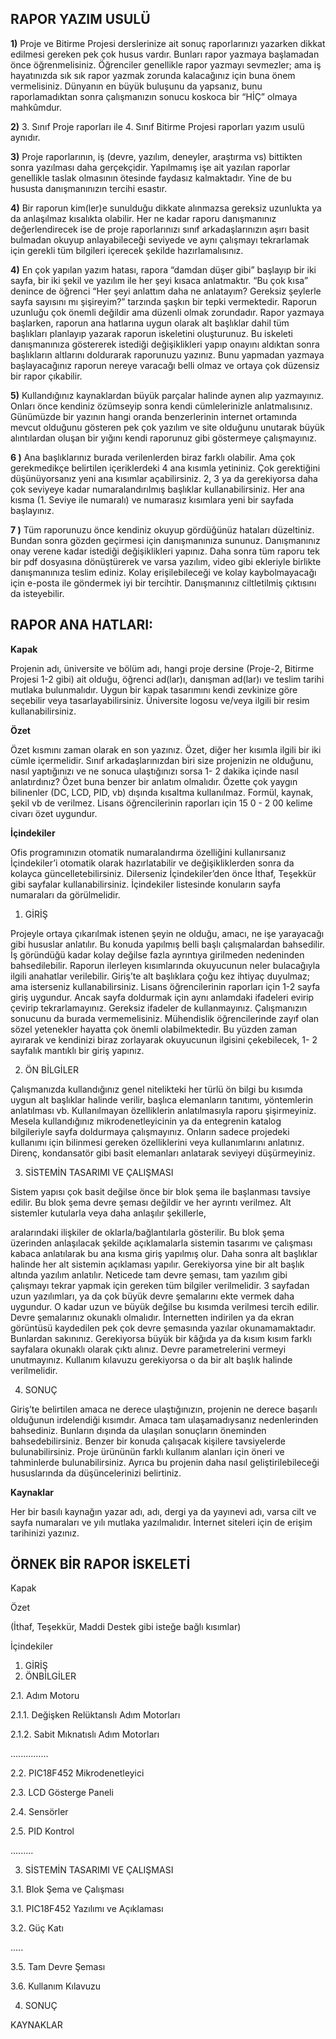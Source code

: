## RAPOR YAZIM USULÜ

**1)** Proje ve Bitirme Projesi derslerinize ait sonuç raporlarınızı yazarken dikkat edilmesi gereken pek
çok husus vardır. Bunları rapor yazmaya başlamadan önce öğrenmelisiniz. Öğrenciler genellikle rapor
yazmayı sevmezler; ama iş hayatınızda sık sık rapor yazmak zorunda kalacağınız için buna önem
vermelisiniz. Dünyanın en büyük buluşunu da yapsanız, bunu raporlamadıktan sonra çalışmanızın
sonucu koskoca bir “HİÇ” olmaya mahkûmdur.

**2)** 3. Sınıf Proje raporları ile 4. Sınıf Bitirme Projesi raporları yazım usulü aynıdır.

**3)** Proje raporlarının, iş (devre, yazılım, deneyler, araştırma vs) bittikten sonra yazılması daha
gerçekçidir. Yapılmamış işe ait yazılan raporlar genellikle taslak olmasının ötesinde faydasız
kalmaktadır. Yine de bu hususta danışmanınızın tercihi esastır.

**4)** Bir raporun kim(ler)e sunulduğu dikkate alınmazsa gereksiz uzunlukta ya da anlaşılmaz kısalıkta
olabilir. Her ne kadar raporu danışmanınız değerlendirecek ise de proje raporlarınızı sınıf
arkadaşlarınızın aşırı basit bulmadan okuyup anlayabileceği seviyede ve aynı çalışmayı tekrarlamak
için gerekli tüm bilgileri içerecek şekilde hazırlamalısınız.

**4)** En çok yapılan yazım hatası, rapora “damdan düşer gibi” başlayıp bir iki sayfa, bir iki şekil ve yazılım
ile her şeyi kısaca anlatmaktır. “Bu çok kısa” denince de öğrenci “Her şeyi anlattım daha ne
anlatayım? Gereksiz şeylerle sayfa sayısını mı şişireyim?” tarzında şaşkın bir tepki vermektedir.
Raporun uzunluğu çok önemli değildir ama düzenli olmak zorundadır. Rapor yazmaya başlarken,
raporun ana hatlarına uygun olarak alt başlıklar dahil tüm başlıkları planlayıp yazarak raporun
iskeletini oluşturunuz. Bu iskeleti danışmanınıza göstererek istediği değişiklikleri yapıp onayını
aldıktan sonra başlıkların altlarını doldurarak raporunuzu yazınız. Bunu yapmadan yazmaya
başlayacağınız raporun nereye varacağı belli olmaz ve ortaya çok düzensiz bir rapor çıkabilir.

**5)** Kullandığınız kaynaklardan büyük parçalar halinde aynen alıp yazmayınız. Onları önce kendiniz
özümseyip sonra kendi cümlelerinizle anlatmalısınız. Günümüzde bir yazının hangi oranda
benzerlerinin internet ortamında mevcut olduğunu gösteren pek çok yazılım ve site olduğunu
unutarak büyük alıntılardan oluşan bir yığını kendi raporunuz gibi göstermeye çalışmayınız.

**6 )** Ana başlıklarınız burada verilenlerden biraz farklı olabilir. Ama çok gerekmedikçe belirtilen
içeriklerdeki 4 ana kısımla yetininiz. Çok gerektiğini düşünüyorsanız yeni ana kısımlar açabilirsiniz. 2, 3
ya da gerekiyorsa daha çok seviyeye kadar numaralandırılmış başlıklar kullanabilirsiniz. Her ana kısma
(1. Seviye ile numaralı) ve numarasız kısımlara yeni bir sayfada başlayınız.

**7 )** Tüm raporunuzu önce kendiniz okuyup gördüğünüz hataları düzeltiniz. Bundan sonra gözden
geçirmesi için danışmanınıza sununuz. Danışmanınız onay verene kadar istediği değişiklikleri yapınız.
Daha sonra tüm raporu tek bir pdf dosyasına dönüştürerek ve varsa yazılım, video gibi ekleriyle
birlikte danışmanınıza teslim ediniz. Kolay erişilebileceği ve kolay kaybolmayacağı için e-posta ile
göndermek iyi bir tercihtir. Danışmanınız ciltletilmiş çıktısını da isteyebilir.


## RAPOR ANA HATLARI:

**Kapak**

Projenin adı, üniversite ve bölüm adı, hangi proje dersine (Proje-2, Bitirme Projesi 1-2 gibi) ait olduğu,
öğrenci ad(lar)ı, danışman ad(lar)ı ve teslim tarihi mutlaka bulunmalıdır. Uygun bir kapak tasarımını
kendi zevkinize göre seçebilir veya tasarlayabilirsiniz. Üniversite logosu ve/veya ilgili bir resim
kullanabilirsiniz.

**Özet**

Özet kısmını zaman olarak en son yazınız. Özet, diğer her kısımla ilgili bir iki cümle içermelidir. Sınıf
arkadaşlarınızdan biri size projenizin ne olduğunu, nasıl yaptığınızı ve ne sonuca ulaştığınızı sorsa 1- 2
dakika içinde nasıl anlatırdınız? Özet buna benzer bir anlatım olmalıdır. Özette çok yaygın bilinenler
(DC, LCD, PID, vb) dışında kısaltma kullanılmaz. Formül, kaynak, şekil vb de verilmez. Lisans
öğrencilerinin raporları için 15 0 - 2 00 kelime civarı özet uygundur.

**İçindekiler**

Ofis programınızın otomatik numaralandırma özelliğini kullanırsanız İçindekiler’i otomatik olarak
hazırlatabilir ve değişikliklerden sonra da kolayca güncelletebilirsiniz. Dilerseniz İçindekiler’den önce
İthaf, Teşekkür gibi sayfalar kullanabilirsiniz. İçindekiler listesinde konuların sayfa numaraları da
görülmelidir.

1. GİRİŞ

Projeyle ortaya çıkarılmak istenen şeyin ne olduğu, amacı, ne işe yarayacağı gibi hususlar anlatılır. Bu
konuda yapılmış belli başlı çalışmalardan bahsedilir. İş göründüğü kadar kolay değilse fazla ayrıntıya
girilmeden nedeninden bahsedilebilir. Raporun ilerleyen kısımlarında okuyucunun neler bulacağıyla
ilgili anahatlar verilebilir. Giriş’te alt başlıklara çoğu kez ihtiyaç duyulmaz; ama isterseniz
kullanabilirsiniz. Lisans öğrencilerinin raporları için 1-2 sayfa giriş uygundur. Ancak sayfa doldurmak
için aynı anlamdaki ifadeleri evirip çevirip tekrarlamayınız. Gereksiz ifadeler de kullanmayınız.
Çalışmanızın sonucunu da burada vermemelisiniz. Mühendislik öğrencilerinde zayıf olan sözel
yetenekler hayatta çok önemli olabilmektedir. Bu yüzden zaman ayırarak ve kendinizi biraz zorlayarak
okuyucunun ilgisini çekebilecek, 1- 2 sayfalık mantıklı bir giriş yapınız.

2. ÖN BİLGİLER

Çalışmanızda kullandığınız genel nitelikteki her türlü ön bilgi bu kısımda uygun alt başlıklar halinde
verilir, başlıca elemanların tanıtımı, yöntemlerin anlatılması vb. Kullanılmayan özelliklerin
anlatılmasıyla raporu şişirmeyiniz. Mesela kullandığınız mikrodenetleyicinin ya da entegrenin katalog
bilgileriyle sayfa doldurmaya çalışmayınız. Onların sadece projedeki kullanımı için bilinmesi gereken
özelliklerini veya kullanımlarını anlatınız. Direnç, kondansatör gibi basit elemanları anlatarak seviyeyi
düşürmeyiniz.

3. SİSTEMİN TASARIMI VE ÇALIŞMASI

Sistem yapısı çok basit değilse önce bir blok şema ile başlanması tavsiye edilir. Bu blok şema devre
şeması değildir ve her ayrıntı verilmez. Alt sistemler kutularla veya daha anlaşılır şekillerle,


aralarındaki ilişkiler de oklarla/bağlantılarla gösterilir. Bu blok şema üzerinden anlaşılacak şekilde
açıklamalarla sistemin tasarımı ve çalışması kabaca anlatılarak bu ana kısma giriş yapılmış olur. Daha
sonra alt başlıklar halinde her alt sistemin açıklaması yapılır. Gerekiyorsa yine bir alt başlık altında
yazılım anlatılır. Neticede tam devre şeması, tam yazılım gibi çalışmayı tekrar yapmak için gereken
tüm bilgiler verilmelidir. 3 sayfadan uzun yazılımları, ya da çok büyük devre şemalarını ekte vermek
daha uygundur. O kadar uzun ve büyük değilse bu kısımda verilmesi tercih edilir. Devre şemalarınız
okunaklı olmalıdır. İnternetten indirilen ya da ekran görüntüsü kaydedilen pek çok devre şemasında
yazılar okunamamaktadır. Bunlardan sakınınız. Gerekiyorsa büyük bir kâğıda ya da kısım kısım farklı
sayfalara okunaklı olarak çıktı alınız. Devre parametrelerini vermeyi unutmayınız. Kullanım kılavuzu
gerekiyorsa o da bir alt başlık halinde verilmelidir.

4. SONUÇ

Giriş’te belirtilen amaca ne derece ulaştığınızın, projenin ne derece başarılı olduğunun irdelendiği
kısımdır. Amaca tam ulaşamadıysanız nedenlerinden bahsediniz. Bunların dışında da ulaşılan
sonuçların öneminden bahsedebilirsiniz. Benzer bir konuda çalışacak kişilere tavsiyelerde
bulunabilirsiniz. Proje ürününün farklı kullanım alanları için öneri ve tahminlerde bulunabilirsiniz.
Ayrıca bu projenin daha nasıl geliştirilebileceği hususlarında da düşüncelerinizi belirtiniz.

**Kaynaklar**

Her bir basılı kaynağın yazar adı, adı, dergi ya da yayınevi adı, varsa cilt ve sayfa numaraları ve yılı
mutlaka yazılmalıdır. İnternet siteleri için de erişim tarihinizi yazınız.


## ÖRNEK BİR RAPOR İSKELETİ

Kapak

Özet

(İthaf, Teşekkür, Maddi Destek gibi isteğe bağlı kısımlar)

İçindekiler

1. GİRİŞ
2. ÖNBİLGİLER

2.1. Adım Motoru

2.1.1. Değişken Relüktanslı Adım Motorları

2.1.2. Sabit Mıknatıslı Adım Motorları

...............

2.2. PIC18F452 Mikrodenetleyici

2.3. LCD Gösterge Paneli

2.4. Sensörler

2.5. PID Kontrol

.........

3. SİSTEMİN TASARIMI VE ÇALIŞMASI

3.1. Blok Şema ve Çalışması

3.1. PIC18F452 Yazılımı ve Açıklaması

3.2. Güç Katı

.....

3.5. Tam Devre Şeması

3.6. Kullanım Kılavuzu

4. SONUÇ

KAYNAKLAR


